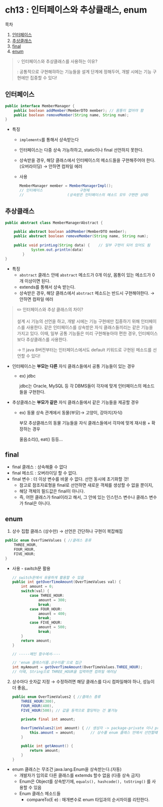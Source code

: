 # ch13 : 인터페이스와 추상클래스, enum

목차
1. [인터페이스](#인터페이스)
2. [추상클래스](#추상클래스)
3. [final](#final)
4. [enum](#enum)

> 
> 💡 인터페이스와 추상클래스를 사용하는 이유?
> 
> : 공통적으로 구현해햐하는 기능들을 설계 단계에 정해두어, 
개발 시에는 기능 구현에만 집중할 수 있다!
> 

## 인터페이스

```java
public interface MemberManager {
	public boolean addMember(MemberDTO member); // 몸통이 없어야 함
	public boolean removeMember(String name, String num);
}
```

- 특징
    - `implements`를 통해서 상속받는다
    - 인터페이스는 다중 상속 가능하하고, static이나 final 선언하지 못한다.
    - 상속받을 경우, 해당 클래스에서 인터페이스의 메소드들을 구현해주어야 한다. (오버라이딩) → 안하면 컴파일 에러
    - 사용
        
        ```java
        MemberManager member = MemberManagerImpl();
        // 인터페이스                 구현체 
        //                    (상속받은 인터페이스의 메소드 모두 구현한 상태)
        ```
        

## 추상클래스

```java
public abstract class MemberManagerAbstract {
  
	public abstract boolean addMember(MemberDTO member);
	public abstract boolean removeMember(String name, String num);
  
	public void printLog(String data) {    // 일부 구현이 되어 있어도 됨
			System.out.println(data)
		}
}
```

- 특징
    - `abstract` 클래스 안에 `abstract` 메소드가 0개 이상, 몸통이 있는 메소드가 0개 이상이면 된다.
    - extends를 통해서 상속 받는다.
    - 상속받은 경우, 해당 클래스에서 `abstract` 메소드는 반드시 구현해야한다. → 안하면 컴파일 에러


> 
>    ✏️ 인터페이스와 추상 클래스의 차이?
>    
>    설계 시 기능의 선언을 하고, 개발 시에는 기능 구현에만 집중하기 위해 인터페이스를 사용한다. 같은 인터페이스를 상속받은 자식 클래스들끼리는 같은 기능을 가지고 있다.
>    이때, 일부 공통 기능들은 미리 구현해놓아야 편한 경우, 인터페이스보다 추상클래스를 사용한다. 
>    
>	-> ‼ java 8버전부터는 인터페이스에서도 default 키워드로 구현된 메소드를 선언할 수 있다!
>

- 인터페이스는 **부모는 다른** 자식 클래스들에서 공통 기능들이 있는 경우
    - ex) jdbc
        
        jdbc는 Oracle, MySQL 등 각 DBMS들이 각자에 맞게 인터페이스의 메소드들을 구현한다.
        
- 추상클래스는 **부모가 같은** 자식 클래스들에서 같은 기능들을 제공할 경우
    - ex) 동물 상속 관계에서 동물(부모)→ 고양이, 강아지(자식)
        
        부모 추상클래스의 동물 기능들을 자식 클래스들에서 각자에 맞게 재사용 + 확장하는 경우
        
        울음소리(), eat() 등등…
        

## final

- final 클래스 : 상속해줄 수 없다
- final 메소드 : 오버라이딩 할 수 없다.
- final 변수 : 더 이상 변수를 바꿀 수 없다. 선언 동시에 초기화할 것!
    - 참고로 참조자료형을 final로 선언하면 새로운 객체를 생성할 수 없을 뿐이지,
    - 해당 객체의 필드값은 final이 아니다.
    - 즉, 어떤 클래스가 final이라고 해서, 그 안에 있는 인스턴스 변수나 클래스 변수가 final은 아니다.

## enum

1. 상수 집합 클래스 (상수만) → 선언은 간단하나 구현이 복잡해짐

```java
public enum OverTimeValues { //클래스 종류
	THREE_HOUR,
	FOUR_HOUR,
	FIVE_HOUR;
}
```

- 사용 - switch문 활용
    
    ```java
    // switch문에서 유용하게 활용할 수 있음
    public int getOverTimeAmount(OverTimeValues val) {
    	int amount = 0;
    	switch(val) {
    		case THREE_HOUR:
    			amount = 300;
    			break;
    		case FOUR_HOUR:
    			amount = 400;
    			break;
    		case FIVE_HOUR:
    			amount = 500;
    			break;
    	}
    	return amount;
    }
    
    // -----메인 함수에서----
    
    // 'enum 클래스이름.상수이름'으로 접근
    int myAmount = getOverTimeAmount(OverTimeValues.THREE_HOUR);
    // 이때, String으로 THREE_HOUR을 입력하면 컴파일 에러남
    ```
    

2. 상수마다 숫자값 지정 → 수정하려면 해당 클래스를 다시 컴파일해야 하나, 성능이 더 좋음,,
    
    ```java
    public enum OverTimeValues2 { //클래스 종류
    	THREE_HOUR(300),
    	FOUR_HOUR(400),
    	FIVE_HOUR(500); // 값을 동적으로 할당하는 건 불가능
    		
    	private final int amount;
    
    	OverTimeValues2(int amount) { // 생성자 -> package-private 이나 private만 가능!
    		this.amount = amount;       // 상수를 enum 클래스 안에서 선언할떄만 사용할 수 있음?????
    	}
    
    	public int getAmount() {
    		return amount;
    	}
    }
    ```
    

- enum 클래스는 무조건 java.lang.Enum을 상속받는다.(자동)
    - 개발자가 임의로 다른 클래스를 extemds 할수 없음 (다중 상속 금지)
    - Enum은 Object를 상속받기에, `equals(), hashcode(), toString()` 를 사용할 수 있음
    - Enum 클래스 메소드들
        - compareTo(E e) : 매개변수로 enum 타입과의 순서차이를 리턴한다.
